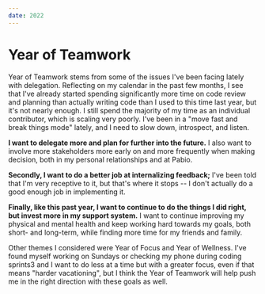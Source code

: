 ```yaml
---
date: 2022
---
```


# Year of Teamwork

Year of Teamwork stems from some of the issues I've been facing lately with delegation. Reflecting on my calendar in the past few months, I see that I've already started spending significantly more time on code review and planning than actually writing code than I used to this time last year, but it's not nearly enough. I still spend the majority of my time as an individual contributor, which is scaling very poorly. I've been in a "move fast and break things mode" lately, and I need to slow down, introspect, and listen.

**I want to delegate more and plan for further into the future.** I also want to involve more stakeholders more early on and more frequently when making decision, both in my personal relationships and at Pabio.

**Secondly, I want to do a better job at internalizing feedback;** I've been told that I'm very receptive to it, but that's where it stops -- I don't actually do a good enough job in implementing it.

**Finally, like this past year, I want to continue to do the things I did right, but invest more in my support system.** I want to continue improving my physical and mental health and keep working hard towards my goals, both short- and long-term, while finding more time for my friends and family.

Other themes I considered were Year of Focus and Year of Wellness. I've found myself working on Sundays or checking my phone during coding sprints3 and I want to do less at a time but with a greater focus, even if that means "harder vacationing", but I think the Year of Teamwork will help push me in the right direction with these goals as well.
